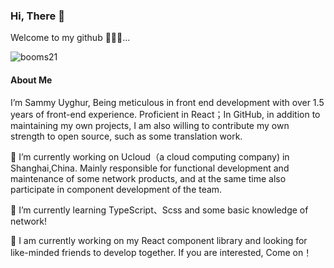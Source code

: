 ### Hi, There 🤝

Welcome to my github 🎉🎉🎉...

![booms21](https://github-readme-stats.vercel.app/api?username=Miever1&show_icons=true&include_all_commits=true?count_private=true?include_all_commits=true&theme=vue)

#### About Me

I’m Sammy Uyghur, Being meticulous in front end development with over 1.5 years of front-end experience. Proficient in React；In GitHub, in addition to maintaining my own projects, I am also willing to contribute my own strength to open source, such as some translation work.

🔭 I’m currently working on Ucloud（a cloud computing company) in Shanghai,China. Mainly responsible for functional development and maintenance of some network products, and at the same time also participate in component development of the team.

🌱 I’m currently learning TypeScript、Scss and some basic knowledge of network!

🤔 I am currently working on my React component library and looking for like-minded friends to develop together. If you are interested, Come on！
